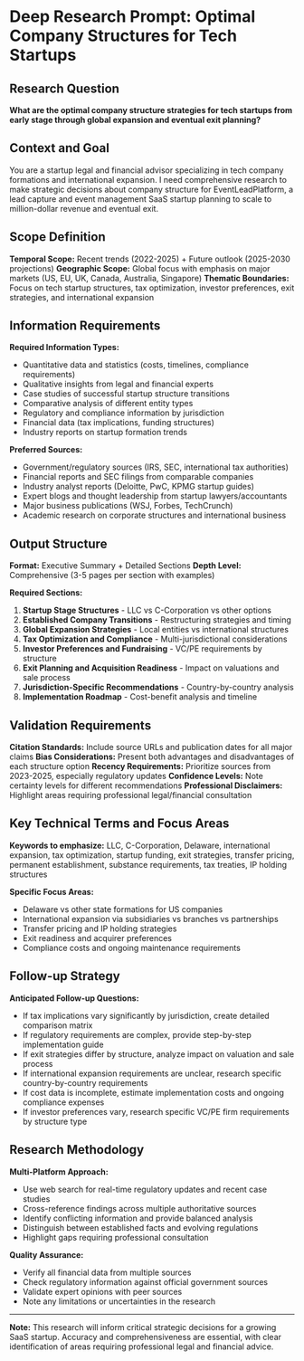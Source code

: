 # Deep Research Prompt: Optimal Company Structures for Tech Startups

## Research Question
**What are the optimal company structure strategies for tech startups from early stage through global expansion and eventual exit planning?**

## Context and Goal
You are a startup legal and financial advisor specializing in tech company formations and international expansion. I need comprehensive research to make strategic decisions about company structure for EventLeadPlatform, a lead capture and event management SaaS startup planning to scale to million-dollar revenue and eventual exit.

## Scope Definition

**Temporal Scope:** Recent trends (2022-2025) + Future outlook (2025-2030 projections)
**Geographic Scope:** Global focus with emphasis on major markets (US, EU, UK, Canada, Australia, Singapore)
**Thematic Boundaries:** Focus on tech startup structures, tax optimization, investor preferences, exit strategies, and international expansion

## Information Requirements

**Required Information Types:**
- Quantitative data and statistics (costs, timelines, compliance requirements)
- Qualitative insights from legal and financial experts
- Case studies of successful startup structure transitions
- Comparative analysis of different entity types
- Regulatory and compliance information by jurisdiction
- Financial data (tax implications, funding structures)
- Industry reports on startup formation trends

**Preferred Sources:**
- Government/regulatory sources (IRS, SEC, international tax authorities)
- Financial reports and SEC filings from comparable companies
- Industry analyst reports (Deloitte, PwC, KPMG startup guides)
- Expert blogs and thought leadership from startup lawyers/accountants
- Major business publications (WSJ, Forbes, TechCrunch)
- Academic research on corporate structures and international business

## Output Structure

**Format:** Executive Summary + Detailed Sections
**Depth Level:** Comprehensive (3-5 pages per section with examples)

**Required Sections:**
1. **Startup Stage Structures** - LLC vs C-Corporation vs other options
2. **Established Company Transitions** - Restructuring strategies and timing
3. **Global Expansion Strategies** - Local entities vs international structures
4. **Tax Optimization and Compliance** - Multi-jurisdictional considerations
5. **Investor Preferences and Fundraising** - VC/PE requirements by structure
6. **Exit Planning and Acquisition Readiness** - Impact on valuations and sale process
7. **Jurisdiction-Specific Recommendations** - Country-by-country analysis
8. **Implementation Roadmap** - Cost-benefit analysis and timeline

## Validation Requirements

**Citation Standards:** Include source URLs and publication dates for all major claims
**Bias Considerations:** Present both advantages and disadvantages of each structure option
**Recency Requirements:** Prioritize sources from 2023-2025, especially regulatory updates
**Confidence Levels:** Note certainty levels for different recommendations
**Professional Disclaimers:** Highlight areas requiring professional legal/financial consultation

## Key Technical Terms and Focus Areas

**Keywords to emphasize:** LLC, C-Corporation, Delaware, international expansion, tax optimization, startup funding, exit strategies, transfer pricing, permanent establishment, substance requirements, tax treaties, IP holding structures

**Specific Focus Areas:**
- Delaware vs other state formations for US companies
- International expansion via subsidiaries vs branches vs partnerships
- Transfer pricing and IP holding strategies
- Exit readiness and acquirer preferences
- Compliance costs and ongoing maintenance requirements

## Follow-up Strategy

**Anticipated Follow-up Questions:**
- If tax implications vary significantly by jurisdiction, create detailed comparison matrix
- If regulatory requirements are complex, provide step-by-step implementation guide
- If exit strategies differ by structure, analyze impact on valuation and sale process
- If international expansion requirements are unclear, research specific country-by-country requirements
- If cost data is incomplete, estimate implementation costs and ongoing compliance expenses
- If investor preferences vary, research specific VC/PE firm requirements by structure type

## Research Methodology

**Multi-Platform Approach:**
- Use web search for real-time regulatory updates and recent case studies
- Cross-reference findings across multiple authoritative sources
- Identify conflicting information and provide balanced analysis
- Distinguish between established facts and evolving regulations
- Highlight gaps requiring professional consultation

**Quality Assurance:**
- Verify all financial data from multiple sources
- Check regulatory information against official government sources
- Validate expert opinions with peer sources
- Note any limitations or uncertainties in the research

---

**Note:** This research will inform critical strategic decisions for a growing SaaS startup. Accuracy and comprehensiveness are essential, with clear identification of areas requiring professional legal and financial advice.



